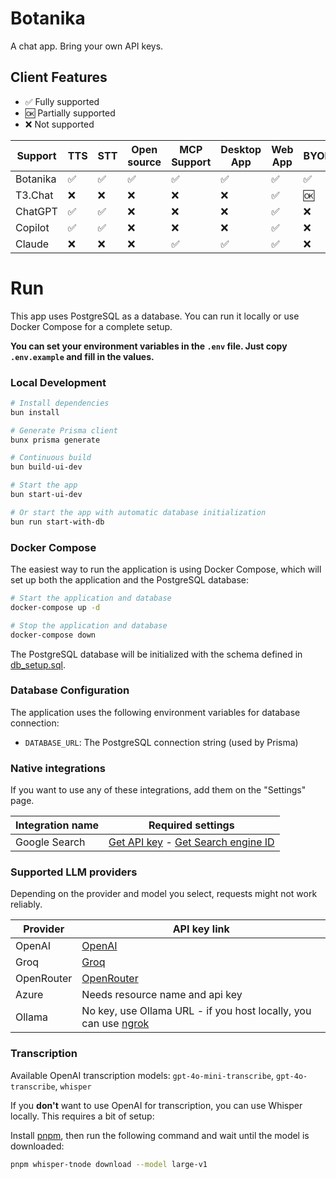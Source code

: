 # Botanika

A chat app. Bring your own API keys.

## Client Features

- ✅ Fully supported
- 🆗 Partially supported
- ❌ Not supported

| Support  | TTS | STT | Open source | MCP Support | Desktop App | Web App | BYOK | File support |
|----------|-----|-----|-------------|-------------|-------------|---------|------|--------------|
| Botanika | ✅   | ✅   | ✅           | ✅           | ✅           | ✅       | ✅    | ✅            |
| T3.Chat  | ❌   | ❌   | ❌           | ❌           | ❌           | ✅       | 🆗   | ✅            |
| ChatGPT  | ✅   | ✅   | ❌           | ❌           | ❌           | ✅       | ❌    | ✅            |
| Copilot  | ✅   | ✅   | ❌           | ❌           | ❌           | ✅       | ❌    | ✅            |
| Claude   | ❌   | ❌   | ❌           | ✅           | ✅           | ✅       | ❌    | ✅            |

# Run

This app uses PostgreSQL as a database. You can run it locally or use Docker Compose for a complete setup.

**You can set your environment variables in the `.env` file. Just copy `.env.example` and fill in the values.**

### Local Development

```bash
# Install dependencies
bun install

# Generate Prisma client
bunx prisma generate

# Continuous build
bun build-ui-dev

# Start the app
bun start-ui-dev

# Or start the app with automatic database initialization
bun run start-with-db
```

### Docker Compose

The easiest way to run the application is using Docker Compose, which will set up both the application and the PostgreSQL database:

```bash
# Start the application and database
docker-compose up -d

# Stop the application and database
docker-compose down
```

The PostgreSQL database will be initialized with the schema defined in [db_setup.sql](src/api/database/db_setup.sql).

### Database Configuration

The application uses the following environment variables for database connection:

- `DATABASE_URL`: The PostgreSQL connection string (used by Prisma)

### Native integrations

If you want to use any of these integrations, add them on the "Settings" page.

| Integration name | Required settings                                                                                                                                     |
|------------------|-------------------------------------------------------------------------------------------------------------------------------------------------------|
| Google Search    | [Get API key](https://console.cloud.google.com/apis/dashboard) - [Get Search engine ID](https://programmablesearchengine.google.com/controlpanel/all) |

### Supported LLM providers

Depending on the provider and model you select, requests might not work reliably.

| Provider   | API key link                                                                          |
|------------|---------------------------------------------------------------------------------------|
| OpenAI     | [OpenAI](https://platform.openai.com/account/api-keys)                                |
| Groq       | [Groq](https://console.groq.com/keys)                                                 |
| OpenRouter | [OpenRouter](https://openrouter.ai/settings/keys)                                     |
| Azure      | Needs resource name and api key                                                       |
| Ollama     | No key, use Ollama URL - if you host locally, you can use [ngrok](https://ngrok.com/) |

### Transcription

Available OpenAI transcription models: `gpt-4o-mini-transcribe`, `gpt-4o-transcribe`, `whisper`

If you **don't** want to use OpenAI for transcription, you can use Whisper locally. This requires a bit of setup:

Install [pnpm](https://pnpm.io/installation), then run the following command and wait until the model is downloaded:

```bash
pnpm whisper-tnode download --model large-v1
```
